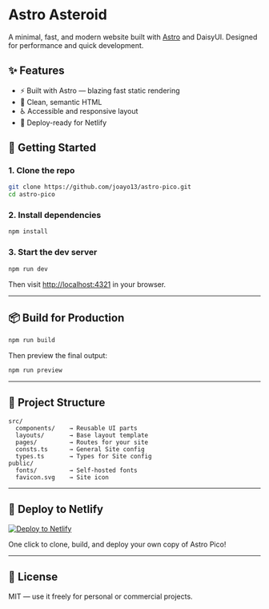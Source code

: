 # Astro Asteroid

A minimal, fast, and modern website built with [Astro](https://astro.build/) and DaisyUI. Designed for performance and quick development.

## ✨ Features

- ⚡ Built with Astro — blazing fast static rendering
- 📄 Clean, semantic HTML
- ♿ Accessible and responsive layout
- 🚀 Deploy-ready for Netlify

## 🚀 Getting Started

### 1. Clone the repo

```bash
git clone https://github.com/joayo13/astro-pico.git
cd astro-pico
````

### 2. Install dependencies

```bash
npm install
```

### 3. Start the dev server

```bash
npm run dev
```

Then visit [http://localhost:4321](http://localhost:4321) in your browser.

---

## 📦 Build for Production

```bash
npm run build
```

Then preview the final output:

```bash
npm run preview
```

---

## 🧩 Project Structure

```
src/
  components/    → Reusable UI parts
  layouts/       → Base layout template
  pages/         → Routes for your site
  consts.ts      → General Site config
  types.ts       → Types for Site config
public/
  fonts/         → Self-hosted fonts
  favicon.svg    → Site icon
```

---

## 🚀 Deploy to Netlify

[![Deploy to Netlify](https://www.netlify.com/img/deploy/button.svg)](https://app.netlify.com/start/deploy?repository=https://github.com/joayo13/astro-asteroid)

One click to clone, build, and deploy your own copy of Astro Pico!

---

## 📄 License

MIT — use it freely for personal or commercial projects.
